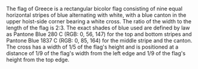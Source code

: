 The flag of Greece is a rectangular bicolor flag consisting of nine equal horizontal stripes of blue alternating with white, with a blue canton in the upper hoist-side corner bearing a white cross. The ratio of the width to the length of the flag is 2:3. The exact shades of blue used are defined by law as Pantone Blue 280 C (RGB: 0, 56, 147) for the top and bottom stripes and Pantone Blue 1837 C (RGB: 0, 85, 164) for the middle stripe and the canton. The cross has a width of 1/5 of the flag's height and is positioned at a distance of 1/9 of the flag's width from the left edge and 1/9 of the flag's height from the top edge.